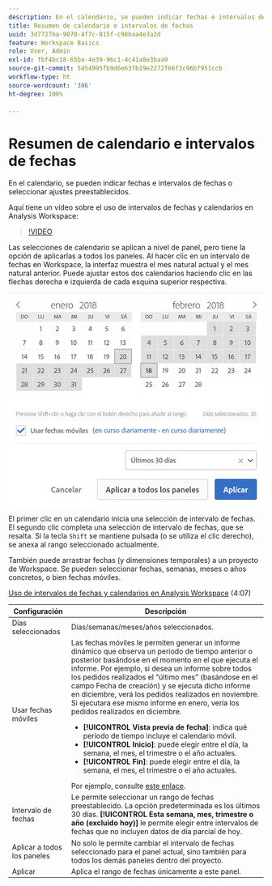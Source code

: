 ```yaml
---
description: En el calendario, se pueden indicar fechas e intervalos de fechas o seleccionar ajustes preestablecidos.
title: Resumen de calendario e intervalos de fechas
uuid: 3d7727ba-9070-4f7c-815f-c98baa4e3a2d
feature: Workspace Basics
role: User, Admin
exl-id: fbf4bc18-65ba-4e39-96c1-4c41a8e3baa9
source-git-commit: 5454995fb9d6e63fb19e2272f66f3c96bf951ccb
workflow-type: ht
source-wordcount: '386'
ht-degree: 100%

---
```


# Resumen de calendario e intervalos de fechas

En el calendario, se pueden indicar fechas e intervalos de fechas o seleccionar ajustes preestablecidos.

Aquí tiene un vídeo sobre el uso de intervalos de fechas y calendarios en Analysis Workspace:

>[!VIDEO](https://video.tv.adobe.com/v/23973/?quality=12)

Las selecciones de calendario se aplican a nivel de panel, pero tiene la opción de aplicarlas a todos los paneles. Al hacer clic en un intervalo de fechas en Workspace, la interfaz muestra el mes natural actual y el mes natural anterior. Puede ajustar estos dos calendarios haciendo clic en las flechas derecha e izquierda de cada esquina superior respectiva.

![Calendario](assets/aw_calendar.png)

El primer clic en un calendario inicia una selección de intervalo de fechas. El segundo clic completa una selección de intervalo de fechas, que se resalta. Si la tecla `Shift` se mantiene pulsada (o se utiliza el clic derecho), se anexa al rango seleccionado actualmente.

También puede arrastrar fechas (y dimensiones temporales) a un proyecto de Workspace. Se pueden seleccionar fechas, semanas, meses o años concretos, o bien fechas móviles.

[Uso de intervalos de fechas y calendarios en Analysis Workspace](https://experienceleague.adobe.com/docs/analytics-learn/tutorials/analysis-workspace/calendar-and-date-ranges/using-dates-in-analysis-workspace.html?lang=es) (4:07)

| Configuración | Descripción |
|--- |--- |
| Días seleccionados | Días/semanas/meses/años seleccionados. |
| Usar fechas móviles | Las fechas móviles le permiten generar un informe dinámico que observa un periodo de tiempo anterior o posterior basándose en el momento en el que ejecuta el informe. Por ejemplo, si desea un informe sobre todos los pedidos realizados el “último mes” (basándose en el campo Fecha de creación) y se ejecuta dicho informe en diciembre, verá los pedidos realizados en noviembre. Si ejecutara ese mismo informe en enero, vería los pedidos realizados en diciembre.<ul><li>**[!UICONTROL Vista previa de fecha]**: indica qué periodo de tiempo incluye el calendario móvil.</li><li>**[!UICONTROL Inicio]**: puede elegir entre el día, la semana, el mes, el trimestre o el año actuales.</li><li>**[!UICONTROL Fin]**: puede elegir entre el día, la semana, el mes, el trimestre o el año actuales.</li></ul>Por ejemplo, consulte [este enlace](/help/analyze/analysis-workspace/components/calendar-date-ranges/custom-date-ranges.md). |
| Intervalo de fechas | Le permite seleccionar un rango de fechas preestablecido. La opción predeterminada es los últimos 30 días. **[!UICONTROL Esta semana, mes, trimestre o año (excluido hoy)]** le permite elegir entre intervalos de fechas que no incluyen datos de día parcial de hoy. |
| Aplicar a todos los paneles | No solo le permite cambiar el intervalo de fechas seleccionado para el panel actual, sino también para todos los demás paneles dentro del proyecto. |
| Aplicar | Aplica el rango de fechas únicamente a este panel. |
